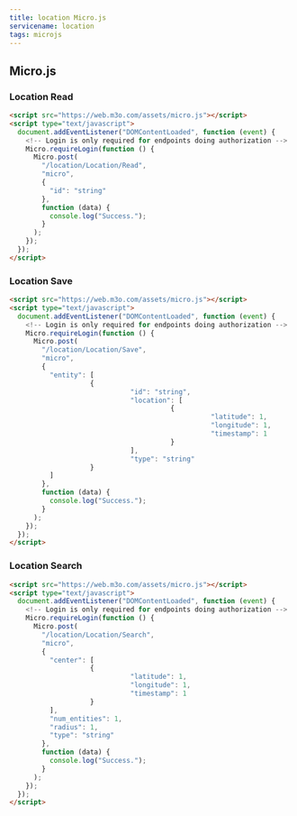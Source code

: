 ```yaml
---
title: location Micro.js
servicename: location
tags: microjs
---
```


## Micro.js


### Location Read
<!-- We use the request body description here as endpoint descriptions are not
being lifted correctly from the proto by the openapi spec generator -->

```html
<script src="https://web.m3o.com/assets/micro.js"></script>
<script type="text/javascript">
  document.addEventListener("DOMContentLoaded", function (event) {
    <!-- Login is only required for endpoints doing authorization -->
    Micro.requireLogin(function () {
      Micro.post(
        "/location/Location/Read",
        "micro",
        {
          "id": "string"
        },
        function (data) {
          console.log("Success.");
        }
      );
    });
  });
</script>
```


### Location Save
<!-- We use the request body description here as endpoint descriptions are not
being lifted correctly from the proto by the openapi spec generator -->

```html
<script src="https://web.m3o.com/assets/micro.js"></script>
<script type="text/javascript">
  document.addEventListener("DOMContentLoaded", function (event) {
    <!-- Login is only required for endpoints doing authorization -->
    Micro.requireLogin(function () {
      Micro.post(
        "/location/Location/Save",
        "micro",
        {
          "entity": [
                    {
                              "id": "string",
                              "location": [
                                        {
                                                  "latitude": 1,
                                                  "longitude": 1,
                                                  "timestamp": 1
                                        }
                              ],
                              "type": "string"
                    }
          ]
        },
        function (data) {
          console.log("Success.");
        }
      );
    });
  });
</script>
```


### Location Search
<!-- We use the request body description here as endpoint descriptions are not
being lifted correctly from the proto by the openapi spec generator -->

```html
<script src="https://web.m3o.com/assets/micro.js"></script>
<script type="text/javascript">
  document.addEventListener("DOMContentLoaded", function (event) {
    <!-- Login is only required for endpoints doing authorization -->
    Micro.requireLogin(function () {
      Micro.post(
        "/location/Location/Search",
        "micro",
        {
          "center": [
                    {
                              "latitude": 1,
                              "longitude": 1,
                              "timestamp": 1
                    }
          ],
          "num_entities": 1,
          "radius": 1,
          "type": "string"
        },
        function (data) {
          console.log("Success.");
        }
      );
    });
  });
</script>
```


